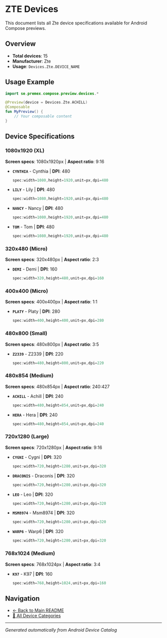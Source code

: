 # ZTE Devices

This document lists all Zte device specifications available for Android Compose previews.

## Overview

- **Total devices**: 15
- **Manufacturer**: Zte
- **Usage**: `Devices.Zte.DEVICE_NAME`

## Usage Example

```kotlin
import se.premex.compose.preview.devices.*

@Preview(device = Devices.Zte.ACHILL)
@Composable
fun MyPreview() {
    // Your composable content
}
```

## Device Specifications

### 1080x1920 (XL)

**Screen specs**: 1080x1920px | **Aspect ratio**: 9:16

- **`CYNTHIA`** - Cynthia | **DPI**: 480
  ```kotlin
  spec:width=1080,height=1920,unit=px,dpi=480
  ```

- **`LILY`** - Lily | **DPI**: 480
  ```kotlin
  spec:width=1080,height=1920,unit=px,dpi=480
  ```

- **`NANCY`** - Nancy | **DPI**: 480
  ```kotlin
  spec:width=1080,height=1920,unit=px,dpi=480
  ```

- **`TOM`** - Tom | **DPI**: 480
  ```kotlin
  spec:width=1080,height=1920,unit=px,dpi=480
  ```

### 320x480 (Micro)

**Screen specs**: 320x480px | **Aspect ratio**: 2:3

- **`DEMI`** - Demi | **DPI**: 160
  ```kotlin
  spec:width=320,height=480,unit=px,dpi=160
  ```

### 400x400 (Micro)

**Screen specs**: 400x400px | **Aspect ratio**: 1:1

- **`PLATY`** - Platy | **DPI**: 280
  ```kotlin
  spec:width=400,height=400,unit=px,dpi=280
  ```

### 480x800 (Small)

**Screen specs**: 480x800px | **Aspect ratio**: 3:5

- **`Z2339`** - Z2339 | **DPI**: 220
  ```kotlin
  spec:width=480,height=800,unit=px,dpi=220
  ```

### 480x854 (Medium)

**Screen specs**: 480x854px | **Aspect ratio**: 240:427

- **`ACHILL`** - Achill | **DPI**: 240
  ```kotlin
  spec:width=480,height=854,unit=px,dpi=240
  ```

- **`HERA`** - Hera | **DPI**: 240
  ```kotlin
  spec:width=480,height=854,unit=px,dpi=240
  ```

### 720x1280 (Large)

**Screen specs**: 720x1280px | **Aspect ratio**: 9:16

- **`CYGNI`** - Cygni | **DPI**: 320
  ```kotlin
  spec:width=720,height=1280,unit=px,dpi=320
  ```

- **`DRACONIS`** - Draconis | **DPI**: 320
  ```kotlin
  spec:width=720,height=1280,unit=px,dpi=320
  ```

- **`LEO`** - Leo | **DPI**: 320
  ```kotlin
  spec:width=720,height=1280,unit=px,dpi=320
  ```

- **`MSM8974`** - Msm8974 | **DPI**: 320
  ```kotlin
  spec:width=720,height=1280,unit=px,dpi=320
  ```

- **`WARP6`** - Warp6 | **DPI**: 320
  ```kotlin
  spec:width=720,height=1280,unit=px,dpi=320
  ```

### 768x1024 (Medium)

**Screen specs**: 768x1024px | **Aspect ratio**: 3:4

- **`K97`** - K97 | **DPI**: 160
  ```kotlin
  spec:width=768,height=1024,unit=px,dpi=160
  ```

## Navigation

- [← Back to Main README](../../README.md)
- [📱 All Device Categories](../README.md)

---
*Generated automatically from Android Device Catalog*
